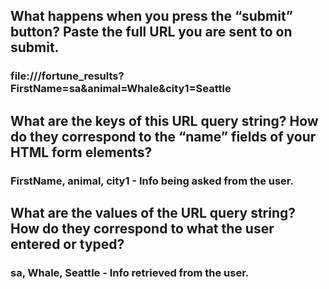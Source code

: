 ## What happens when you press the “submit” button? Paste the full URL you are sent to on submit.

### file:///fortune_results?FirstName=sa&animal=Whale&city1=Seattle

## What are the keys of this URL query string? How do they correspond to the “name” fields of your HTML form elements?

### FirstName, animal, city1 - Info being asked from the user. 

## What are the values of the URL query string? How do they correspond to what the user entered or typed?

### sa, Whale, Seattle - Info retrieved from the user. 


